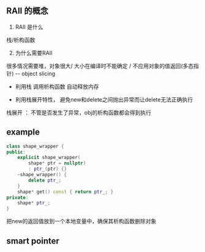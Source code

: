 ## RAII 的概念

1. RAII 是什么

栈/析构函数

2. 为什么需要RAII 

很多情况需要堆，对象很大/ 大小在编译时不能确定 / 不应用对象的值返回(多态指针) -- object slicing 

- 利用栈 调用析构函数 自动释放内存

- 利用栈展开特性， 避免new和delete之间抛出异常而让delete无法正确执行

栈展开 ： 不管是否发生了异常，obj的析构函数都会得到执行


## example 

```cpp
class shape_wrapper {
public:
    explicit shape_wrapper(
        shape* ptr = nullptr)
        : ptr_(ptr) {}
    ~shape_wrapper() {
        delete ptr_;
    }
    shape* get() const { return ptr_; }
private:
    shape* ptr_;
}
```

把new的返回值放到一个本地变量中，确保其析构函数删除对象

## smart pointer


